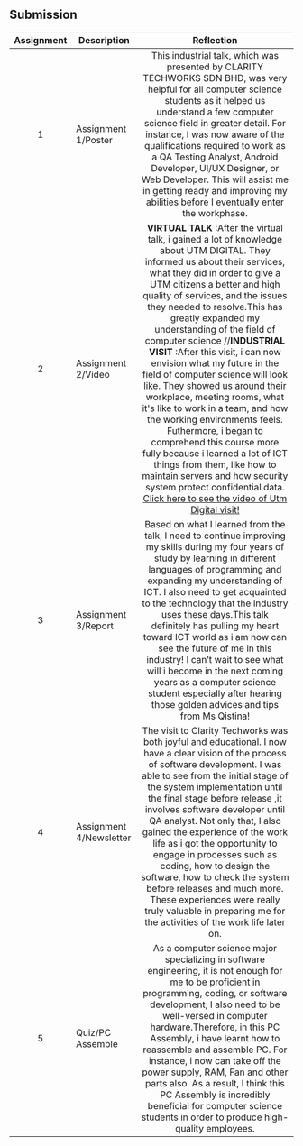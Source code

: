 ## Submission
| Assignment | Description  | Reflection |
| :-----: |  ------ | :-----: | 
| 1 | Assignment 1/Poster | This industrial talk, which was presented by CLARITY TECHWORKS SDN BHD, was very helpful for all computer science students as it helped us understand a few computer science field in greater detail. For instance, I was now aware of the qualifications required to work as a QA Testing Analyst, Android Developer, UI/UX Designer, or Web Developer. This will assist me in getting ready and improving my abilities before I eventually enter the workphase. | 
| 2 | Assignment 2/Video |**VIRTUAL TALK** :After the virtual talk, i gained a lot of knowledge about UTM DIGITAL. They informed us about their services, what they did in order to give a UTM citizens a better and high quality of services, and the issues they needed to resolve.This has greatly expanded my understanding of the field of computer science   //**INDUSTRIAL VISIT** :After this visit, i can now envision what my future in the field of computer science will look like. They showed us around their workplace, meeting rooms, what it's like to work in a team, and how the working environments feels. Futhermore, i began to comprehend this course more fully because i learned a lot of ICT things from them, like how to maintain servers and how security system protect confidential data. [Click here to see the video of Utm Digital visit!](https://drive.google.com/file/d/1TloSLNOUVNF2yB-1vlxZeRkNPi30S5qC/view?usp=sharing)  | 
| 3 | Assignment 3/Report | Based on what I learned from the talk, I need to continue improving my skills during my four years of study by learning in different languages of programming and expanding my understanding of ICT. I also need to get acquainted to the technology that the industry uses these days.This talk definitely has pulling my heart toward ICT world as i am now can see the future of me in this industry! I can’t wait to see what will i become in the next coming years as a computer science student especially after hearing those golden advices and tips from Ms Qistina!  | 
| 4 | Assignment 4/Newsletter | The visit to Clarity Techworks was both joyful and educational. I now have a clear vision of the process of software development. I was able to see from the initial stage of the system implementation until the final stage before release ,it involves software developer until QA analyst. Not only that, I also gained the experience of the work life as i got the opportunity to engage in processes  such as coding, how to design the software, how to check the system before releases and much more. These experiences were really truly valuable in preparing me for the activities of the work life later on. |
| 5 | Quiz/PC Assemble | As a computer science major specializing in software engineering, it is not enough for me to be proficient in programming, coding, or software development; I also need to be well-versed in computer hardware.Therefore, in this PC Assembly, i have learnt how to reassemble and assemble PC. For instance, i now can take off the power supply, RAM, Fan and other parts also. As a result, I think this PC Assembly is incredibly beneficial for computer science students in order to produce high-quality employees. |


